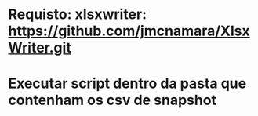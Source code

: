 # Requisto: xlsxwriter: https://github.com/jmcnamara/XlsxWriter.git
#
#
# Executar script dentro da pasta que contenham os csv de snapshot